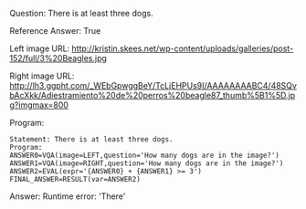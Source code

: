 Question: There is at least three dogs.

Reference Answer: True

Left image URL: http://kristin.skees.net/wp-content/uploads/galleries/post-152/full/3%20Beagles.jpg

Right image URL: http://lh3.ggpht.com/_WEbGpwggBeY/TcLjEHPUs9I/AAAAAAAABC4/48SQvbAcXkk/Adiestramiento%20de%20perros%20beagle87_thumb%5B1%5D.jpg?imgmax=800

Program:

```
Statement: There is at least three dogs.
Program:
ANSWER0=VQA(image=LEFT,question='How many dogs are in the image?')
ANSWER1=VQA(image=RIGHT,question='How many dogs are in the image?')
ANSWER2=EVAL(expr='{ANSWER0} + {ANSWER1} >= 3')
FINAL_ANSWER=RESULT(var=ANSWER2)
```
Answer: Runtime error: 'There'

